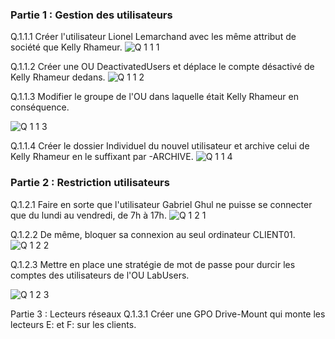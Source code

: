   ### Partie 1 : Gestion des utilisateurs  

Q.1.1.1 Créer l'utilisateur Lionel Lemarchand avec les même attribut de société que Kelly Rhameur.
![Q 1 1 1](https://github.com/user-attachments/assets/b8535ba2-a36f-44c6-ba3b-570b91c64a5b)



Q.1.1.2 Créer une OU DeactivatedUsers et déplace le compte désactivé de Kelly Rhameur dedans.
![Q 1 1 2](https://github.com/user-attachments/assets/a36e81b5-e476-473d-89e9-27e2fafa0996)



Q.1.1.3 Modifier le groupe de l'OU dans laquelle était Kelly Rhameur en conséquence.

![Q 1 1 3](https://github.com/user-attachments/assets/472a221d-26ca-40c8-8175-eae9f88a41fb)


Q.1.1.4 Créer le dossier Individuel du nouvel utilisateur et archive celui de Kelly Rhameur en le suffixant par -ARCHIVE.
![Q 1 1 4 ](https://github.com/user-attachments/assets/b1d6b632-688a-4bd7-a999-57e0a5123725)



 ### Partie 2 : Restriction utilisateurs  
 
Q.1.2.1 Faire en sorte que l'utilisateur Gabriel Ghul ne puisse se connecter que du lundi au vendredi, de 7h à 17h.
![Q 1 2 1](https://github.com/user-attachments/assets/878704cd-a824-4e1a-bc1f-76916bfd4653)





Q.1.2.2 De même, bloquer sa connexion au seul ordinateur CLIENT01.
![Q 1 2 2](https://github.com/user-attachments/assets/0a8e321d-231f-42fb-a600-d32746c4d62d)



Q.1.2.3 Mettre en place une stratégie de mot de passe pour durcir les comptes des utilisateurs de l'OU LabUsers.

![Q 1 2 3](https://github.com/user-attachments/assets/f6063864-bf48-4e00-bf04-afdadef9fbc4)


Partie 3 : Lecteurs réseaux
Q.1.3.1 Créer une GPO Drive-Mount qui monte les lecteurs E: et F: sur les clients.

